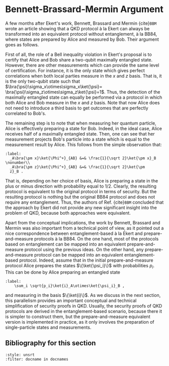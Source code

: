 
# Bennett-Brassard-Mermin Argument

A few months after Ekert's work, Bennett, Brassard and
Mermin {cite}`BBM` wrote an article showing that a QKD protocol à
la Ekert can always be transformed into an equivalent protocol
without entanglement, à la BB84, where states are prepared by
Alice and measured by Bob. Their argument goes as follows.

First of all, the role of a Bell inequality violation in Ekert's
proposal is to certify that Alice and Bob share a two-qubit
maximally entangled state. However, there are other measurements
which can provide the same level of certification. For instance,
it is the only state which gives perfect correlations when both
local parties measure in the $x$ and $z$ basis. That is, it is the
only two-qubit state such that
$\bra{\psi}\sigma_x\otimes\sigma_x\ket{\psi}=
\bra{\psi}\sigma_z\otimes\sigma_z\ket{\psi}=1$. Thus, the detection of the maximally entangled state
can equally be performed via a protocol in which
both Alice and Bob measure in the $x$ and $z$ basis. Note that now
Alice does not need to introduce a third basis to get outcomes
that are perfectly correlated to Bob's.

The remaining step is to note that when measuring her quantum
particle, Alice is effectively preparing a state for Bob. Indeed,
in the ideal case, Alice receives half of a maximally entangled
state. Then, one can see that her measurement projects Bob's
particle into a state which is equal to the measurement result by
Alice. This follows from the simple observation that:

```{math}
:label: 
  _A\bra{\pm x}\ket{\Phi^+}_{AB} &=& \frac{1}{\sqrt 2}\ket{\pm x}_B \nonumber\\
  _A\bra{\pm z}\ket{\Phi^+}_{AB} &=& \frac{1}{\sqrt 2}\ket{\pm
  z}_B .
```

That is, depending on her choice of basis, Alice is preparing a
state in the plus or minus direction with probability equal to
1/2. Clearly, the resulting protocol is equivalent to the original
protocol in terms of security. But the resulting protocol is
nothing but the original BB84 protocol and does not require any
entanglement. Thus, the authors of Ref. {cite}`BBM` concluded that
the approach by Ekert did not provide any new significant insight
into the problem of QKD, because both approaches were equivalent.

Apart from the conceptual implications, the work by Bennett,
Brassard and Mermin was also important from a technical point of
view, as it pointed out a nice correspondence between entanglement-based
à la Ekert and prepare-and-measure protocols à la BB84. On the one hand, most of
the protocols based on entanglement can be mapped into an
equivalent prepare-and-measure protocol using the previous
ideas. On the other hand,
any prepare-and-measure protocol can be mapped into an equivalent
entanglement-based protocol. Indeed, assume that in the initial
prepare-and-measure protocol Alice prepares the states
$\{\ket{\psi_i}\}$ with probabilities $p_i$. This can be done by
Alice preparing an entangled state

```{math}
:label: 
    \sum_i \sqrt{p_i}\ket{i}_A\otimes\ket{\psi_i}_B ,
```

and measuring in the basis $\{\ket{i}\}$. 
As we discuss in the next section, this parallelism provides an
important conceptual and technical simplification of security
proofs in QKD. Usually, the security  proofs of QKD protocols are derived in the 
entanglement-based scenario, because there it is simpler to construct them, but the prepare-and-measure equivalent version is implemented in practice, as it only involves the preparation of single-particle states and measurements.

## Bibliography for this section
```{bibliography}
:style: unsrt
:filter: docname in docnames
```

